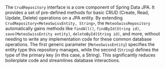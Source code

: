 The `CrudRepository` interface is a core component of Spring Data JPA. It provides a set of pre-defined methods for basic CRUD (Create, Read, Update, Delete) operations on a JPA entity. By extending `CrudRepository<MeteoSwissEntity, String>`, the `MeteoSwissRepository` automatically gains methods like `findAll()`, `findById(String id)`, `save(MeteoSwissEntity entity)`, `deleteById(String id)`, and more, without needing to write any implementation code for these common database operations. The first generic parameter (`MeteoSwissEntity`) specifies the entity type this repository manages, while the second (`String`) defines the type of the primary key (in this case, a String). This significantly reduces boilerplate code and streamlines database interactions.